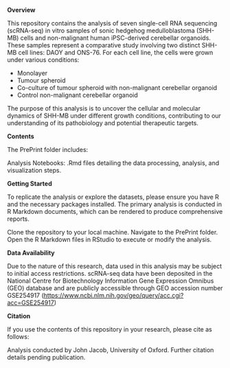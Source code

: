 **Overview**

This repository contains the analysis of seven single-cell RNA sequencing (scRNA-seq) in vitro samples of sonic hedgehog medulloblastoma (SHH-MB) cells and non-malignant human iPSC-derived cerebellar organoids. These samples represent a comparative study involving two distinct SHH-MB cell lines: DAOY and ONS-76. For each cell line, the cells were grown under various conditions:

- Monolayer
- Tumour spheroid
- Co-culture of tumour spheroid with non-malignant cerebellar organoid
- Control non-malignant cerebellar organoid
  
The purpose of this analysis is to uncover the cellular and molecular dynamics of SHH-MB under different growth conditions, contributing to our understanding of its pathobiology and potential therapeutic targets.

**Contents**

The PrePrint folder includes:

Analysis Notebooks: .Rmd files detailing the data processing, analysis, and visualization steps.

**Getting Started**

To replicate the analysis or explore the datasets, please ensure you have R and the necessary packages installed. The primary analysis is conducted in R Markdown documents, which can be rendered to produce comprehensive reports.

Clone the repository to your local machine.
Navigate to the PrePrint folder.
Open the R Markdown files in RStudio to execute or modify the analysis.

**Data Availability**

Due to the nature of this research, data used in this analysis may be subject to initial access restrictions. scRNA-seq data have been deposited in the National Centre for Biotechnology Information Gene Expression Omnibus (GEO) database and are publicly accessible through GEO accession number GSE254917 (https://www.ncbi.nlm.nih.gov/geo/query/acc.cgi?acc=GSE254917)

**Citation**

If you use the contents of this repository in your research, please cite as follows:

Analysis conducted by John Jacob, University of Oxford. Further citation details pending publication.
